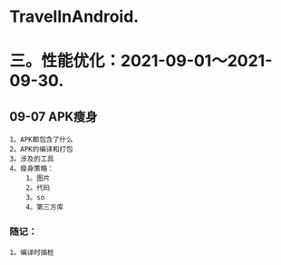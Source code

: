 # TravelInAndroid. 

# 三。性能优化：2021-09-01～2021-09-30.
## 09-07 APK瘦身
    1。APK都包含了什么
    2。APK的编译和打包
    3。涉及的工具
    4。瘦身策略：
        1。图片
        2。代码
        3。so
        4。第三方库
### 随记：
    1。编译时插桩